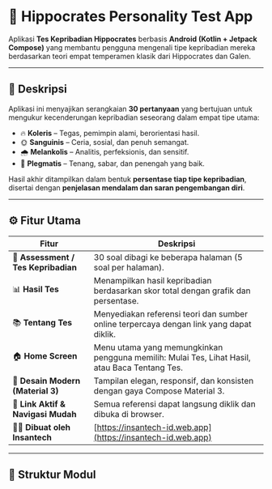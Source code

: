 # 🧠 Hippocrates Personality Test App

Aplikasi **Tes Kepribadian Hippocrates** berbasis **Android (Kotlin + Jetpack Compose)** yang membantu pengguna mengenali tipe kepribadian mereka berdasarkan teori empat temperamen klasik dari Hippocrates dan Galen.

---

## 📱 Deskripsi

Aplikasi ini menyajikan serangkaian **30 pertanyaan** yang bertujuan untuk mengukur kecenderungan kepribadian seseorang dalam empat tipe utama:

- 🔥 **Koleris** – Tegas, pemimpin alami, berorientasi hasil.  
- 🌞 **Sanguinis** – Ceria, sosial, dan penuh semangat.  
- 🌧️ **Melankolis** – Analitis, perfeksionis, dan sensitif.  
- 🌊 **Plegmatis** – Tenang, sabar, dan penengah yang baik.  

Hasil akhir ditampilkan dalam bentuk **persentase tiap tipe kepribadian**, disertai dengan **penjelasan mendalam dan saran pengembangan diri**.

---

## ⚙️ Fitur Utama

| Fitur | Deskripsi |
|-------|------------|
| 🧩 **Assessment / Tes Kepribadian** | 30 soal dibagi ke beberapa halaman (5 soal per halaman). |
| 📊 **Hasil Tes** | Menampilkan hasil kepribadian berdasarkan skor total dengan grafik dan persentase. |
| 📚 **Tentang Tes** | Menyediakan referensi teori dan sumber online terpercaya dengan link yang dapat diklik. |
| 🏠 **Home Screen** | Menu utama yang memungkinkan pengguna memilih: Mulai Tes, Lihat Hasil, atau Baca Tentang Tes. |
| 🎨 **Desain Modern (Material 3)** | Tampilan elegan, responsif, dan konsisten dengan gaya Compose Material 3. |
| 🔗 **Link Aktif & Navigasi Mudah** | Semua referensi dapat langsung diklik dan dibuka di browser. |
| 🧑‍💻 **Dibuat oleh Insantech** | [https://insantech-id.web.app](https://insantech-id.web.app) |

---

## 🧩 Struktur Modul

